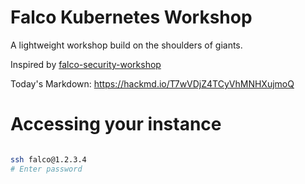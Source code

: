 # Falco Kubernetes Workshop
A lightweight workshop build on the shoulders of giants. 

Inspired by [falco-security-workshop](https://github.com/falcosecurity/falco-security-workshop)

Today's Markdown: https://hackmd.io/T7wVDjZ4TCyVhMNHXujmoQ



# Accessing your instance

```bash

ssh falco@1.2.3.4
# Enter password


``` 

